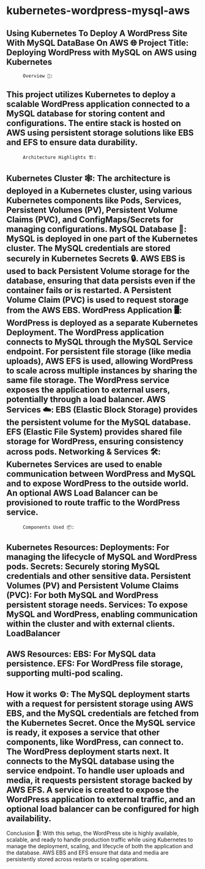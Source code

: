 # kubernetes-wordpress-mysql-aws
Using Kubernetes To Deploy A WordPress Site With MySQL DataBase On AWS 
🌐 Project Title:
Deploying WordPress with MySQL on AWS using Kubernetes
-------------------------------------------------------------------------
          Overview 📝:
This project utilizes Kubernetes to deploy a scalable WordPress application connected to a MySQL database for storing content and configurations. The entire stack is hosted on AWS using persistent storage solutions like EBS and EFS to ensure data durability.
-------------------------------------------------------------------------
          Architecture Highlights 🏗️:
Kubernetes Cluster 🕸️:
The architecture is deployed in a Kubernetes cluster, using various Kubernetes components like Pods, Services, Persistent Volumes (PV), Persistent Volume Claims (PVC), and ConfigMaps/Secrets for managing configurations.
MySQL Database 🐬:
MySQL is deployed in one part of the Kubernetes cluster.
The MySQL credentials are stored securely in Kubernetes Secrets 🔒.
AWS EBS is used to back Persistent Volume storage for the database, ensuring that data persists even if the container fails or is restarted.
A Persistent Volume Claim (PVC) is used to request storage from the AWS EBS.
WordPress Application 🖥️:
WordPress is deployed as a separate Kubernetes Deployment.
The WordPress application connects to MySQL through the MySQL Service endpoint.
For persistent file storage (like media uploads), AWS EFS is used, allowing WordPress to scale across multiple instances by sharing the same file storage.
The WordPress service exposes the application to external users, potentially through a load balancer.
AWS Services ☁️:
EBS (Elastic Block Storage) provides the persistent volume for the MySQL database.
EFS (Elastic File System) provides shared file storage for WordPress, ensuring consistency across pods.
Networking & Services 🛠️:
Kubernetes Services are used to enable communication between WordPress and MySQL and to expose WordPress to the outside world.
An optional AWS Load Balancer can be provisioned to route traffic to the WordPress service.
-------------------------------------------------------------------------
          Components Used 📦:
Kubernetes Resources:
Deployments: For managing the lifecycle of MySQL and WordPress pods.
Secrets: Securely storing MySQL credentials and other sensitive data.
Persistent Volumes (PV) and Persistent Volume Claims (PVC): For both MySQL and WordPress persistent storage needs.
Services: To expose MySQL and WordPress, enabling communication within the cluster and with external clients.
LoadBalancer
-------------------------------------------------------------------------
AWS Resources:
EBS: For MySQL data persistence.
EFS: For WordPress file storage, supporting multi-pod scaling.
-------------------------------------------------------------------------
How it works ⚙️:
The MySQL deployment starts with a request for persistent storage using AWS EBS, and the MySQL credentials are fetched from the Kubernetes Secret. Once the MySQL service is ready, it exposes a service that other components, like WordPress, can connect to.
The WordPress deployment starts next. It connects to the MySQL database using the service endpoint. To handle user uploads and media, it requests persistent storage backed by AWS EFS.
A service is created to expose the WordPress application to external traffic, and an optional load balancer can be configured for high availability.
-------------------------------------------------------------------------
Conclusion 🎉:
With this setup, the WordPress site is highly available, scalable, and ready to handle production traffic while using Kubernetes to manage the deployment, scaling, and lifecycle of both the application and the database. AWS EBS and EFS ensure that data and media are persistently stored across restarts or scaling operations.  










